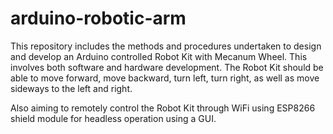 # arduino-robotic-arm

This repository includes the methods and procedures undertaken to design and develop an Arduino controlled Robot Kit with Mecanum Wheel. This involves both software
and hardware development. The Robot Kit should be able to move forward, move backward, turn left, turn right, as well as move sideways to the left and right.

Also aiming to remotely control the Robot Kit through WiFi using ESP8266 shield module for headless operation using a GUI.
